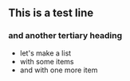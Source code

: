 ## This is a test line
### and another tertiary heading
 * let's make a list
* with some items
* and with one more item